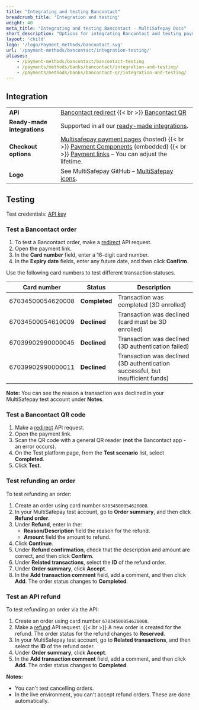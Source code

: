```yaml
---
title: "Integrating and testing Bancontact"
breadcrumb_title: 'Integration and testing'
weight: 40
meta_title: "Integrating and testing Bancontact - MultiSafepay Docs"
short_description: "Options for integrating Bancontact and testing payments"
layout: 'child'
logo: '/logo/Payment_methods/bancontact.svg'
url: '/payment-methods/bancontact/integration-testing/'
aliases:
    - /payment-methods/bancontact/bancontact-testing
    - /payments/methods/banks/bancontact/integration-and-testing/
    - /payments/methods/banks/bancontact-qr/integration-and-testing/
---
```


## Integration

| | |
|---|---|
| **API** | [Bancontact redirect](/api/#bancontact) {{< br >}} [Bancontact QR](/api/#bancontact-qr) |
| **Ready-made integrations** | Supported in all our [ready-made integrations](/ecommerce-platforms/). |
| **Checkout options** | [Multisafepay payment pages](/payment-pages/) (hosted) {{< br >}} [Payment Components](/payment-components/) (embedded) {{< br >}} [Payment links](/payment-links/about/) – You can adjust the lifetime.  |
| **Logo** | See MultiSafepay GitHub – [MultiSafepay icons](https://github.com/MultiSafepay/MultiSafepay-icons). |

## Testing

Test credentials: [API key](/account/site-id-api-key-secure-code/)

### Test a Bancontact order

1. To test a Bancontact order, make a [redirect](/api/#bancontact) API request.
2. Open the payment link.
3. In the **Card number** field, enter a 16-digit card number.
4. In the **Expiry date** fields, enter any future date, and then click **Confirm**.

Use the following card numbers to test different transaction statuses.

| Card number| Status    | Description              |
| ---| ---| --- |
| 67034500054620008 | **Completed** | Transaction was completed (3D enrolled) |
| 67034500054610009| **Declined**  | Transaction was declined (card must be 3D enrolled) |
| 67039902990000045| **Declined**  | Transaction was declined (3D authentication failed) |
| 67039902990000011| **Declined**  | Transaction was declined (3D authentication successful, but insufficient funds) |

**Note:** You can see the reason a transaction was declined in your MultiSafepay test account under **Notes**.

### Test a Bancontact QR code
1. Make a [redirect](/api/#bancontact-qr) API request.
2. Open the payment link.
3. Scan the QR code with a general QR reader (**not** the Bancontact app - an error occurs).
4. On the Test platform page, from the **Test scenario** list, select **Completed**.
5. Click **Test**.

### Test refunding an order

To test refunding an order:

1. Create an order using card number `67034500054620008`. 
2. In your MultiSafepay test account, go to **Order summary**, and then click **Refund order**.
3. Under **Refund**, enter in the:
    - **Reason/Description** field the reason for the refund. 
    - **Amount** field the amount to refund.
4. Click **Continue**.
5. Under **Refund confirmation**, check that the description and amount are correct, and then click **Confirm**.
6. Under **Related transactions**, select the **ID** of the refund order.
7. Under **Order summary**, click **Accept**.
8. In the **Add transaction comment** field, add a comment, and then click **Add**.
  The order status changes to **Completed**.

### Test an API refund

To test refunding an order via the API:

1. Create an order using card number `67034500054620008`. 
2. Make a [refund](/api/#refund-an-order) API request.
  {{< br >}} A new order is created for the refund. The order status for the refund changes to **Reserved**.
3. In your MultiSafepay test account, go to **Related transactions**, and then select the **ID** of the refund order.
4. Under **Order summary**, click **Accept**.
5. In the **Add transaction comment** field, add a comment, and then click **Add**.
  The order status changes to **Completed**.

**Notes:** 

- You can't test cancelling orders. 
- In the live environment, you can't accept refund orders. These are done automatically.


